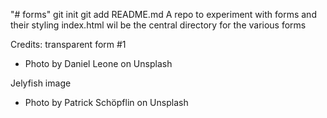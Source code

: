 "# forms"  git init git add README.md
A repo to experiment with forms and their styling
index.html wil be the central directory for the various forms
 
 Credits:
 transparent form #1 
 - Photo by Daniel Leone on Unsplash

Jelyfish image
 - Photo by Patrick Schöpflin on Unsplash